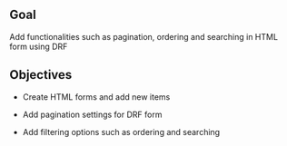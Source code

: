 ## Goal

Add functionalities such as pagination, ordering and searching in HTML form using DRF

## Objectives

- Create HTML forms and add new items

- Add pagination settings for DRF form

- Add filtering options such as ordering and searching
